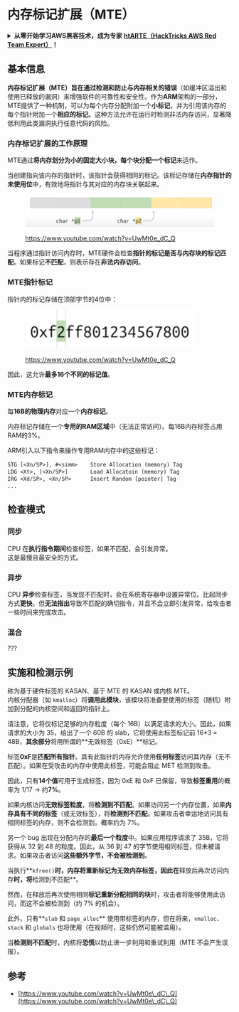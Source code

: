 # 内存标记扩展（MTE）

<details>

<summary><strong>从零开始学习AWS黑客技术，成为专家</strong> <a href="https://training.hacktricks.xyz/courses/arte"><strong>htARTE（HackTricks AWS Red Team Expert）</strong></a><strong>！</strong></summary>

支持HackTricks的其他方式：

- 如果您想看到您的**公司在HackTricks中做广告**或**下载PDF格式的HackTricks**，请查看[**订阅计划**](https://github.com/sponsors/carlospolop)!
- 获取[**官方PEASS & HackTricks周边产品**](https://peass.creator-spring.com)
- 探索[**PEASS家族**](https://opensea.io/collection/the-peass-family)，我们的独家[**NFTs**](https://opensea.io/collection/the-peass-family)
- **加入** 💬 [**Discord群组**](https://discord.gg/hRep4RUj7f) 或 [**电报群组**](https://t.me/peass) 或 **关注**我们的**Twitter** 🐦 [**@hacktricks\_live**](https://twitter.com/hacktricks\_live)**。**
- 通过向[**HackTricks**](https://github.com/carlospolop/hacktricks)和[**HackTricks Cloud**](https://github.com/carlospolop/hacktricks-cloud) github仓库提交PR来分享您的黑客技巧。

</details>

## 基本信息

**内存标记扩展（MTE）**旨在通过**检测和防止与内存相关的错误**（如缓冲区溢出和使用已释放的漏洞）来增强软件的可靠性和安全性。作为**ARM**架构的一部分，MTE提供了一种机制，可以为每个内存分配附加一个**小标记**，并为引用该内存的每个指针附加一个**相应的标记**。这种方法允许在运行时检测非法内存访问，显著降低利用此类漏洞执行任意代码的风险。

### **内存标记扩展的工作原理**

MTE通过**将内存划分为小的固定大小块，每个块分配一个标记**来运作。

当创建指向该内存的指针时，该指针会获得相同的标记。该标记存储在**内存指针的未使用位**中，有效地将指针与其对应的内存块关联起来。

<figure><img src="../../.gitbook/assets/image (1199).png" alt=""><figcaption><p><a href="https://www.youtube.com/watch?v=UwMt0e_dC_Q">https://www.youtube.com/watch?v=UwMt0e_dC_Q</a></p></figcaption></figure>

当程序通过指针访问内存时，MTE硬件会检查**指针的标记是否与内存块的标记匹配**。如果标记**不匹配**，则表示存在**非法内存访问**。

### MTE指针标记

指针内的标记存储在顶部字节的4位中：

<figure><img src="../../.gitbook/assets/image (1200).png" alt=""><figcaption><p><a href="https://www.youtube.com/watch?v=UwMt0e_dC_Q">https://www.youtube.com/watch?v=UwMt0e_dC_Q</a></p></figcaption></figure>

因此，这允许**最多16个不同的标记值**。

### MTE内存标记

每**16B的物理内存**对应一个**内存标记**。

内存标记存储在一个**专用的RAM区域**中（无法正常访问）。每16B内存标签占用RAM的3%。

ARM引入以下指令来操作专用RAM内存中的这些标记：
```
STG [<Xn/SP>], #<simm>    Store Allocation (memory) Tag
LDG <Xt>, [<Xn/SP>]       Load Allocatoin (memory) Tag
IRG <Xd/SP>, <Xn/SP>      Insert Random [pointer] Tag
...
```
## 检查模式

### 同步

CPU 在**执行指令期间**检查标签，如果不匹配，会引发异常。\
这是最慢且最安全的方式。

### 异步

CPU **异步**检查标签，当发现不匹配时，会在系统寄存器中设置异常位。比起同步方式**更快**，但**无法指出**导致不匹配的确切指令，并且不会立即引发异常，给攻击者一些时间来完成攻击。

### 混合

???

## 实施和检测示例

称为基于硬件标签的 KASAN、基于 MTE 的 KASAN 或内核 MTE。\
内核分配器（如 `kmalloc`）将**调用此模块**，该模块将准备要使用的标签（随机）附加到分配的内核空间和返回的指针上。

请注意，它将仅标记足够的内存粒度（每个 16B）以满足请求的大小。因此，如果请求的大小为 35，给出了一个 60B 的 slab，它将使用此标签标记前 16\*3 = 48B，**其余部分**将用所谓的**无效标签（0xE）**标记。

标签**0xF**是**匹配所有指针**。具有此指针的内存允许使用**任何标签**访问其内存（无不匹配）。如果在受攻击的内存中使用此标签，可能会阻止 MET 检测到攻击。

因此，只有**14个值**可用于生成标签，因为 0xE 和 0xF 已保留，导致**标签重用**的概率为 1/17 -> 约**7%**。

如果内核访问**无效标签粒度**，将**检测到不匹配**。如果访问另一个内存位置，如果**内存具有不同的标签**（或无效标签），将**检测到不匹配**。如果攻击者幸运地访问具有相同标签的内存，则不会检测到。概率约为 7%。

另一个 bug 出现在分配内存的**最后一个粒度**中。如果应用程序请求了 35B，它将获得从 32 到 48 的粒度。因此，从 36 到 47 的字节使用相同标签，但未被请求。如果攻击者访问**这些额外字节，不会被检测到**。

当执行**`kfree()`**时，内存将重新标记为无效内存标签，因此在**释放后再次访问内存**时，将**检测到不匹配**。

然而，在释放后再次使用相同**标记重新分配相同的块**时，攻击者将能够使用此访问，而这不会被检测到（约 7% 的机会）。

此外，只有**`slab` 和 `page_alloc`** 使用带标签的内存，但在将来，`vmalloc`、`stack` 和 `globals` 也将使用（在视频时，这些仍然可能被滥用）。

当**检测到不匹配**时，内核将**恐慌**以防止进一步利用和重试利用（MTE 不会产生误报）。

## 参考

* [https://www.youtube.com/watch?v=UwMt0e\_dC\_Q](https://www.youtube.com/watch?v=UwMt0e\_dC\_Q)
